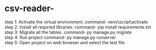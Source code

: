 ﻿# csv-reader-
step 1: Activate the virtual environment. command- venv\script\activate                                                                                         
step 2: Install all requried libraries. command- pip install requirements.txt                                                                                   
step 3: Migrate all the tables. command- py manage.py migrate                                                                                                   
step 4: Run project command- py manage.py runserver                                                                                                             
step 5: Open project on web browser and select the test file

